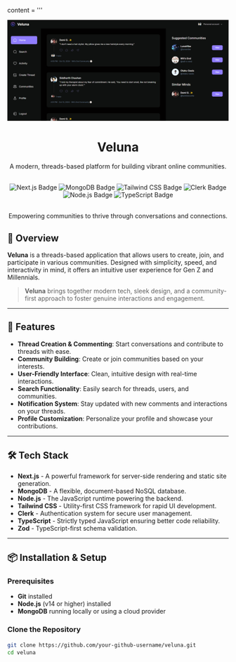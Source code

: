 content = '''
<div align="center">
  <img src="/public/veluna.png" alt="Veluna Logo"/>
  <h1>Veluna</h1>
  <p>A modern, threads-based platform for building vibrant online communities.</p>
  <br />

  <div>
    <img src="https://img.shields.io/badge/Next_JS-black?style=for-the-badge&logo=next.js" alt="Next.js Badge" />
    <img src="https://img.shields.io/badge/MongoDB-green?style=for-the-badge&logo=mongodb" alt="MongoDB Badge" />
    <img src="https://img.shields.io/badge/Tailwind_CSS-blue?style=for-the-badge&logo=tailwindcss" alt="Tailwind CSS Badge" />
    <img src="https://img.shields.io/badge/Clerk-purple?style=for-the-badge&logo=clerk" alt="Clerk Badge" />
    <img src="https://img.shields.io/badge/Node.js-green?style=for-the-badge&logo=nodedotjs" alt="Node.js Badge" />
    <img src="https://img.shields.io/badge/TypeScript-blue?style=for-the-badge&logo=typescript" alt="TypeScript Badge" />
  </div>
  
  <br />
  <p>Empowering communities to thrive through conversations and connections.</p>
</div>

## 📜 Overview

**Veluna** is a threads-based application that allows users to create, join, and participate in various communities. Designed with simplicity, speed, and interactivity in mind, it offers an intuitive user experience for Gen Z and Millennials.

> **Veluna** brings together modern tech, sleek design, and a community-first approach to foster genuine interactions and engagement.

---

## 🚀 Features

- **Thread Creation & Commenting**: Start conversations and contribute to threads with ease.
- **Community Building**: Create or join communities based on your interests.
- **User-Friendly Interface**: Clean, intuitive design with real-time interactions.
- **Search Functionality**: Easily search for threads, users, and communities.
- **Notification System**: Stay updated with new comments and interactions on your threads.
- **Profile Customization**: Personalize your profile and showcase your contributions.

---

## 🛠️ Tech Stack

- **Next.js** - A powerful framework for server-side rendering and static site generation.
- **MongoDB** - A flexible, document-based NoSQL database.
- **Node.js** - The JavaScript runtime powering the backend.
- **Tailwind CSS** - Utility-first CSS framework for rapid UI development.
- **Clerk** - Authentication system for secure user management.
- **TypeScript** - Strictly typed JavaScript ensuring better code reliability.
- **Zod** - TypeScript-first schema validation.

---

## 📦 Installation & Setup

### Prerequisites

- **Git** installed
- **Node.js** (v14 or higher) installed
- **MongoDB** running locally or using a cloud provider

### Clone the Repository

```bash
git clone https://github.com/your-github-username/veluna.git
cd veluna
